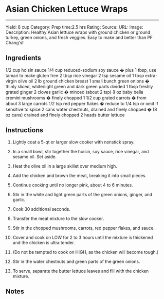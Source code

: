 # Asian Chicken Lettuce Wraps
---
Yield: 8 cup
Category:
Prep time:2.5 hrs
Rating:
Source:
URL:
Image: 
Description: Healthy Asian lettuce wraps with ground chicken or ground turkey, green onions, and fresh veggies. Easy to make and better than PF Chang's!

## Ingredients
1/2 cup hoisin sauce
1/4 cup reduced-sodium soy sauce � plus 1 tbsp, use tamari to make gluten free
2 tbsp rice vinegar
2 tsp sesame oil
1 tbsp extra-virgin olive oil
2 lb ground chicken breast
1 small bunch green onions � thinly sliced, white/light green and dark green parts divided
1 tbsp freshly grated ginger
2 cloves garlic � minced (about 2 tsp)
8 oz baby bella cremini mushrooms � finely chopped
1 1/2 cup grated carrots � from about 3 large carrots
1/2 tsp red pepper flakes � reduce to 1/4 tsp or omit if sensitive to spice
2 cans water chestnuts, drained and finely chopped � (8 oz cans) drained and finely chopped
2 heads butter lettuce

## Instructions
1. Lightly coat a 5-qt or larger slow cooker with nonstick spray. 
2. In a small bowl, stir together the hoisin, soy sauce, rice vinegar, and sesame oil. Set aside.

3. Heat the olive oil in a large skillet over medium high. 
4. Add the chicken and brown the meat, breaking it into small pieces. 
5. Continue cooking until no longer pink, about 4 to 6 minutes. 
6. Stir in the white and light green parts of the green onions, ginger, and garlic. 
7. Cook 30 additional seconds.

8. Transfer the meat mixture to the slow cooker. 
9. Stir in the chopped mushrooms, carrots, red pepper flakes, and sauce. 
10. Cover and cook on LOW for 2 to 3 hours until the mixture is thickened and the chicken is ultra tender. 
11. (Do not be tempted to cook on HIGH, as the chicken will become tough.) 
12. Stir in the water chestnuts and green parts of the green onions.

13. To serve, separate the butter lettuce leaves and fill with the chicken mixture. 

## Notes

